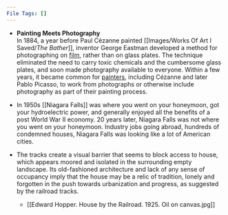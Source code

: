 ```yaml
---
File Tags: []
---
```


- **Painting Meets Photography**  
In 1884, a year before Paul Cézanne painted [[Images/Works Of Art I Saved/_The Bather_]], inventor George Eastman developed a method for photographing on [film](https://www.moma.org/learn/moma_learning/glossary/#film), rather than on glass plates. The technique eliminated the need to carry toxic chemicals and the cumbersome glass plates, and soon made photography available to everyone. Within a few years, it became common for [painters](https://www.moma.org/learn/moma_learning/glossary/#painter), including Cézanne and later Pablo Picasso, to work from photographs or otherwise include photography as part of their painting process.


- In 1950s [[Niagara Falls]] was where you went on your honeymoon, got your hydroelectric power, and generally enjoyed all the benefits of a post World War II economy. 20 years later, Niagara Falls was not where you went on your honeymoon. Industry jobs going abroad, hundreds of condemned houses, Niagara Falls was looking like a lot of American cities. 


- The tracks create a visual barrier that seems to block access to house, which appears moored and isolated in the surrounding empty landscape. Its old-fashioned architecture and lack of any sense of occupancy imply that the house may be a relic of tradition, lonely and forgotten in the push towards urbanization and progress, as suggested by the railroad tracks.
	- [[Edward Hopper. House by the Railroad. 1925. Oil on canvas.jpg]]
